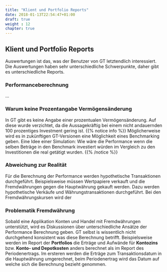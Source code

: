 ```yaml
---
title: "Klient und Portfolio Reports"
date: 2018-01-13T22:54:47+01:00
draft: true
weight : 12
chapter: true
---
```

## Klient und Portfolio Reports
Auswertungen ist das, was der Benutzer von GT letztendlich interessiert. Die Auswertungen haben sehr unterschiedliche Schwerpunkte, daher gibt es unterschiedliche Reports.

### Performanceberechnung
...

### Warum keine Prozentangabe Vermögensänderung
In GT gibt es keine Angabe einer prozentualen Vermögensänderung. Auf diese wurde verzichtet, da die Aussagekräftig bei einem nicht andauernden 100 prozentiges Investment gering ist. 
{{% notice info %}}
Möglicherweise wird es in zukünftigen GT-Versionen eine Möglichkeit eines Benchmarking geben. Eine Idee einer Simulation: Wie wäre die Performance wenn die selben Beträge in den Benchmark investiert würden im Vergleich zu den Investitionen die real getätigt wurden.
{{% /notice %}}

### Abweichung zur Realität
Für die Berechnung der Performance werden hypothetische Transaktionen durchgeführt. Beispielsweise müssen Wertpapiere verkauft und die Fremdwährungen gegen die Hauptwährung gekauft werden. Dazu werden hypothetische Verkäufe und Währungstransaktionen durchgeführt. Bei den Fremdwährungskursen wird der 

### Problematik Fremdwährung
Sobald eine Applikation Konten und Handel mit Fremdwährungen unterstützt, wird es Diskussionen über unterschiedliche Ansätze der Performance Berechnung geben. GT selbst is wissentlich nicht durchgehend konsistent was diese Berechnung betrifft. Beispielsweise werden im Report der **Portfolios** die Erträge und Aufwände für **Kontozins** bzw. **Konto- und Depotkosten** anders berechnet als im Report des Periodenertrags. Im ersteren werden die Erträge zum Transaktionsdatum in die Hauptwährung umgerechnet, beim Periodenertrag wird das Datum auf welche sich die Berechnung bezieht genommen.  
